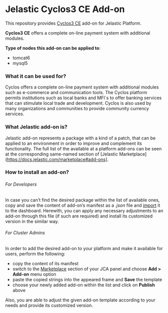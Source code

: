# Jelastic Cyclos3 CE Add-on

This repository provides [Cyclos3 CE](http://project.cyclos.org/) add-on for Jelastic Platform.

**Cyclos3 CE** offers a complete on-line payment system with additional modules.

**Type of nodes this add-on can be applied to**:
- tomcat6
- mysql5

### What it can be used for?
Cyclos offers a complete on-line payment system with additional modules such as e-commerce and communication tools. The Cyclos platform permits institutions such as local banks and MFI`s to offer banking services that can stimulate local trade and development.
Cyclos is also used by many organizations and communities to provide community currency services.



### What Jelastic add-on is?

Jelastic add-on represents a package with a kind of a patch, that can be applied to an environment in order to improve and complement its functionality. The full list of the available at a platform add-ons can be seen at the corresponding same-named section of [Jelastic Marketplace](https://docs.jelastic.com/marketplace#add-ons].

### How to install an add-on?
###### For Developers

In case you can’t find the desired package within the list of available ones, copy and save the content of add-on’s manifest as a *.json* file and [import](https://docs.jelastic.com/environment-export-import#import) it to the dashboard. Herewith, you can apply any necessary adjustments to an add-on through this file (if such are required) and install its customized version in the similar way.

###### For Cluster Admins

In order to add the desired add-on to your platform and make it available for users, perform the following:
- copy the content of its manifest 
- switch to the [Marketplace](http://ops-docs.jelastic.com/marketplace-46) section of your JCA panel and choose **Add > Add-on** menu option
- paste the copied strings into the appeared frame and **Save** the template
- choose your newly added add-on within the list and click on **Publish** above

Also, you are able to adjust the given add-on template according to your needs and provide its customized version.


